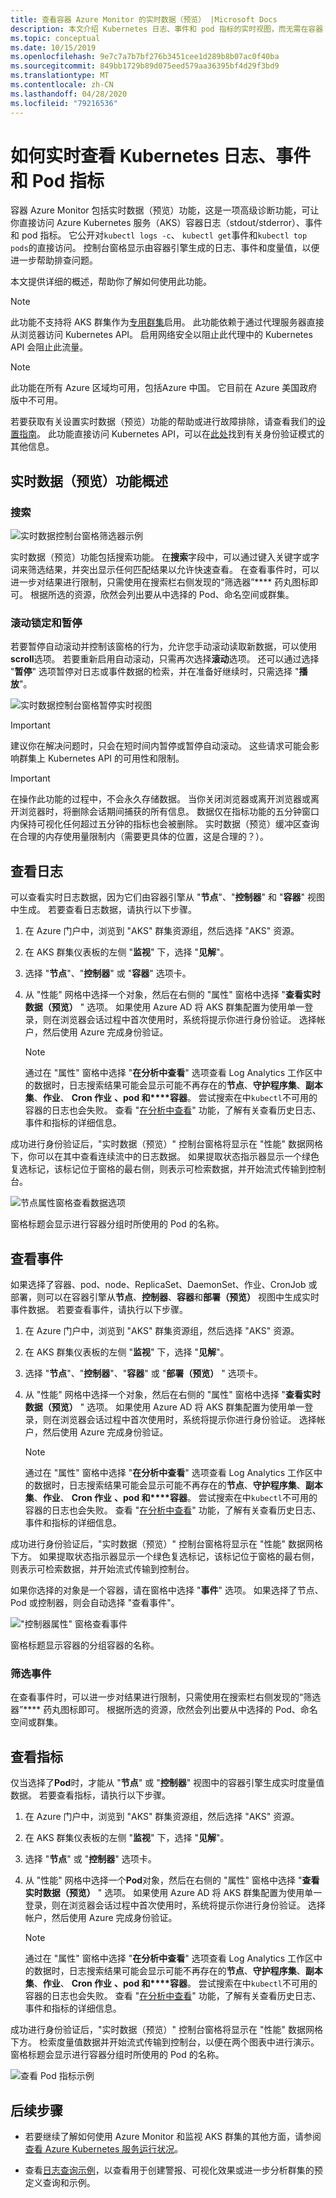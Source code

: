 ```yaml
---
title: 查看容器 Azure Monitor 的实时数据（预览） |Microsoft Docs
description: 本文介绍 Kubernetes 日志、事件和 pod 指标的实时视图，而无需在容器 Azure Monitor 中使用 kubectl。
ms.topic: conceptual
ms.date: 10/15/2019
ms.openlocfilehash: 9e7c7a7b7bf276b3451cee1d289b8b07ac0f40ba
ms.sourcegitcommit: 849bb1729b89d075eed579aa36395bf4d29f3bd9
ms.translationtype: MT
ms.contentlocale: zh-CN
ms.lasthandoff: 04/28/2020
ms.locfileid: "79216536"
---
```

# <a name="how-to-view-kubernetes-logs-events-and-pod-metrics-in-real-time"></a>如何实时查看 Kubernetes 日志、事件和 Pod 指标

容器 Azure Monitor 包括实时数据（预览）功能，这是一项高级诊断功能，可让你直接访问 Azure Kubernetes 服务（AKS）容器日志（stdout/stderror）、事件和 pod 指标。 它公开对`kubectl logs -c`、 `kubectl get`事件和`kubectl top pods`的直接访问。 控制台窗格显示由容器引擎生成的日志、事件和度量值，以便进一步帮助排查问题。

本文提供详细的概述，帮助你了解如何使用此功能。 

>[!NOTE]
>此功能不支持将 AKS 群集作为[专用群集](https://azure.microsoft.com/updates/aks-private-cluster/)启用。 此功能依赖于通过代理服务器直接从浏览器访问 Kubernetes API。 启用网络安全以阻止此代理中的 Kubernetes API 会阻止此流量。 

>[!NOTE]
>此功能在所有 Azure 区域均可用，包括Azure 中国。 它目前在 Azure 美国政府版中不可用。

若要获取有关设置实时数据（预览）功能的帮助或进行故障排除，请查看我们的[设置指南](container-insights-livedata-setup.md)。 此功能直接访问 Kubernetes API，可以在[此处](https://kubernetes.io/docs/concepts/overview/kubernetes-api/)找到有关身份验证模式的其他信息。 

## <a name="live-data-preview-functionality-overview"></a>实时数据（预览）功能概述

### <a name="search"></a>搜索

![实时数据控制台窗格筛选器示例](./media/container-insights-livedata-overview/livedata-pane-filter-example.png)

实时数据（预览）功能包括搜索功能。 在**搜索**字段中，可以通过键入关键字或字词来筛选结果，并突出显示任何匹配结果以允许快速查看。 在查看事件时，可以进一步对结果进行限制，只需使用在搜索栏右侧发现的“筛选器”**** 药丸图标即可。 根据所选的资源，欣然会列出要从中选择的 Pod、命名空间或群集。  

### <a name="scroll-lock-and-pause"></a>滚动锁定和暂停 

若要暂停自动滚动并控制该窗格的行为，允许您手动滚动读取新数据，可以使用**scroll**选项。 若要重新启用自动滚动，只需再次选择**滚动**选项。 还可以通过选择 "**暂停**" 选项暂停对日志或事件数据的检索，并在准备好继续时，只需选择 "**播放**"。  

![实时数据控制台窗格暂停实时视图](./media/container-insights-livedata-overview/livedata-pane-scroll-pause-example.png)

>[!IMPORTANT]
>建议你在解决问题时，只会在短时间内暂停或暂停自动滚动。 这些请求可能会影响群集上 Kubernetes API 的可用性和限制。 

>[!IMPORTANT]
>在操作此功能的过程中，不会永久存储数据。 当你关闭浏览器或离开浏览器或离开浏览器时，将删除会话期间捕获的所有信息。 数据仅在指标功能的五分钟窗口内保持可视化任何超过五分钟的指标也会被删除。 实时数据（预览）缓冲区查询在合理的内存使用量限制内（需要更具体的位置，这是合理的？）。 

## <a name="view-logs"></a>查看日志

可以查看实时日志数据，因为它们由容器引擎从 "**节点**"、"**控制器**" 和 "**容器**" 视图中生成。 若要查看日志数据，请执行以下步骤。

1. 在 Azure 门户中，浏览到 "AKS" 群集资源组，然后选择 "AKS" 资源。

2. 在 AKS 群集仪表板的左侧 "**监视**" 下，选择 "**见解**"。 

3. 选择 "**节点**"、"**控制器**" 或 "**容器**" 选项卡。

4. 从 "性能" 网格中选择一个对象，然后在右侧的 "属性" 窗格中选择 "**查看实时数据（预览）** " 选项。 如果使用 Azure AD 将 AKS 群集配置为使用单一登录，则在浏览器会话过程中首次使用时，系统将提示你进行身份验证。 选择帐户，然后使用 Azure 完成身份验证。  

    >[!NOTE]
    >通过在 "属性" 窗格中选择 "**在分析中查看**" 选项查看 Log Analytics 工作区中的数据时，日志搜索结果可能会显示可能不再存在的**节点**、**守护程序集**、**副本集**、**作业**、 **Cron 作业** **、pod 和****容器**。 尝试搜索在中`kubectl`不可用的容器的日志也会失败。 查看 "[在分析中查看](container-insights-log-search.md#search-logs-to-analyze-data)" 功能，了解有关查看历史日志、事件和指标的详细信息。  

成功进行身份验证后，"实时数据（预览）" 控制台窗格将显示在 "性能" 数据网格下，你可以在其中查看连续流中的日志数据。 如果提取状态指示器显示一个绿色复选标记，该标记位于窗格的最右侧，则表示可检索数据，并开始流式传输到控制台。  

![节点属性窗格查看数据选项](./media/container-insights-livedata-overview/node-properties-pane.png)  

窗格标题会显示进行容器分组时所使用的 Pod 的名称。

## <a name="view-events"></a>查看事件

如果选择了容器、pod、node、ReplicaSet、DaemonSet、作业、CronJob 或部署，则可以在容器引擎从**节点**、**控制器**、**容器**和**部署（预览）** 视图中生成实时事件数据。 若要查看事件，请执行以下步骤。

1. 在 Azure 门户中，浏览到 "AKS" 群集资源组，然后选择 "AKS" 资源。

2. 在 AKS 群集仪表板的左侧 "**监视**" 下，选择 "**见解**"。 

3. 选择 "**节点**"、"**控制器**"、"**容器**" 或 "**部署（预览）** " 选项卡。

4. 从 "性能" 网格中选择一个对象，然后在右侧的 "属性" 窗格中选择 "**查看实时数据（预览）** " 选项。 如果使用 Azure AD 将 AKS 群集配置为使用单一登录，则在浏览器会话过程中首次使用时，系统将提示你进行身份验证。 选择帐户，然后使用 Azure 完成身份验证。  

    >[!NOTE]
    >通过在 "属性" 窗格中选择 "**在分析中查看**" 选项查看 Log Analytics 工作区中的数据时，日志搜索结果可能会显示可能不再存在的**节点**、**守护程序集**、**副本集**、**作业**、 **Cron 作业** **、pod 和****容器**。 尝试搜索在中`kubectl`不可用的容器的日志也会失败。 查看 "[在分析中查看](container-insights-log-search.md#search-logs-to-analyze-data)" 功能，了解有关查看历史日志、事件和指标的详细信息。  

成功进行身份验证后，"实时数据（预览）" 控制台窗格将显示在 "性能" 数据网格下方。 如果提取状态指示器显示一个绿色复选标记，该标记位于窗格的最右侧，则表示可检索数据，并开始流式传输到控制台。 
    
如果你选择的对象是一个容器，请在窗格中选择 "**事件**" 选项。 如果选择了节点、Pod 或控制器，则会自动选择 "查看事件"。 

!["控制器属性" 窗格查看事件](./media/container-insights-livedata-overview/controller-properties-live-event.png)  

窗格标题显示容器的分组容器的名称。

### <a name="filter-events"></a>筛选事件 

在查看事件时，可以进一步对结果进行限制，只需使用在搜索栏右侧发现的“筛选器”**** 药丸图标即可。 根据所选的资源，欣然会列出要从中选择的 Pod、命名空间或群集。  

## <a name="view-metrics"></a>查看指标 

仅当选择了**Pod**时，才能从 "**节点**" 或 "**控制器**" 视图中的容器引擎生成实时度量值数据。 若要查看指标，请执行以下步骤。

1. 在 Azure 门户中，浏览到 "AKS" 群集资源组，然后选择 "AKS" 资源。

2. 在 AKS 群集仪表板的左侧 "**监视**" 下，选择 "**见解**"。 

3. 选择 "**节点**" 或 "**控制器**" 选项卡。

4. 从 "性能" 网格中选择一个**Pod**对象，然后在右侧的 "属性" 窗格中选择 "**查看实时数据（预览）** " 选项。 如果使用 Azure AD 将 AKS 群集配置为使用单一登录，则在浏览器会话过程中首次使用时，系统将提示你进行身份验证。 选择帐户，然后使用 Azure 完成身份验证。  

    >[!NOTE]
    >通过在 "属性" 窗格中选择 "**在分析中查看**" 选项查看 Log Analytics 工作区中的数据时，日志搜索结果可能会显示可能不再存在的**节点**、**守护程序集**、**副本集**、**作业**、 **Cron 作业** **、pod 和****容器**。 尝试搜索在中`kubectl`不可用的容器的日志也会失败。 查看 "[在分析中查看](container-insights-log-search.md#search-logs-to-analyze-data)" 功能，了解有关查看历史日志、事件和指标的详细信息。  

成功进行身份验证后，"实时数据（预览）" 控制台窗格将显示在 "性能" 数据网格下方。 检索度量值数据并开始流式传输到控制台，以便在两个图表中进行演示。 窗格标题会显示进行容器分组时所使用的 Pod 的名称。

![查看 Pod 指标示例](./media/container-insights-livedata-overview/pod-properties-live-metrics.png)  

## <a name="next-steps"></a>后续步骤

- 若要继续了解如何使用 Azure Monitor 和监视 AKS 群集的其他方面，请参阅[查看 Azure Kubernetes 服务运行状况](container-insights-analyze.md)。

- 查看[日志查询示例](container-insights-log-search.md#search-logs-to-analyze-data)，以查看用于创建警报、可视化效果或进一步分析群集的预定义查询和示例。
